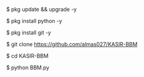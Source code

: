 $ pkg update && upgrade  -y

$ pkg install python  -y

$ pkg install git  -y

$ git clone https://github.com/almas027/KASIR-BBM

$ cd KASIR-BBM

$ python BBM.py
